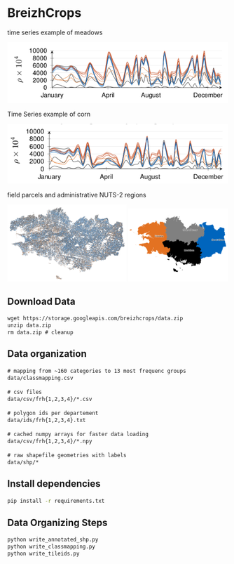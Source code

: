 # BreizhCrops

time series example of meadows

<img src=doc/exampletop.png>

Time Series example of corn

<img src=doc/examplebottom.png>

field parcels and administrative NUTS-2 regions

<img width=54% src=doc/BrittanyParcels.png>
<img width=45% src=doc/regions.png>

## Download Data

```
wget https://storage.googleapis.com/breizhcrops/data.zip
unzip data.zip
rm data.zip # cleanup
```

## Data organization

```
# mapping from ~160 categories to 13 most frequenc groups
data/classmapping.csv

# csv files
data/csv/frh{1,2,3,4}/*.csv

# polygon ids per departement
data/ids/frh{1,2,3,4}.txt

# cached numpy arrays for faster data loading
data/csv/frh{1,2,3,4}/*.npy

# raw shapefile geometries with labels
data/shp/*
```

## Install dependencies

```bash
pip install -r requirements.txt
```

## Data Organizing Steps

```
python write_annotated_shp.py
python write_classmapping.py
python write_tileids.py
```
